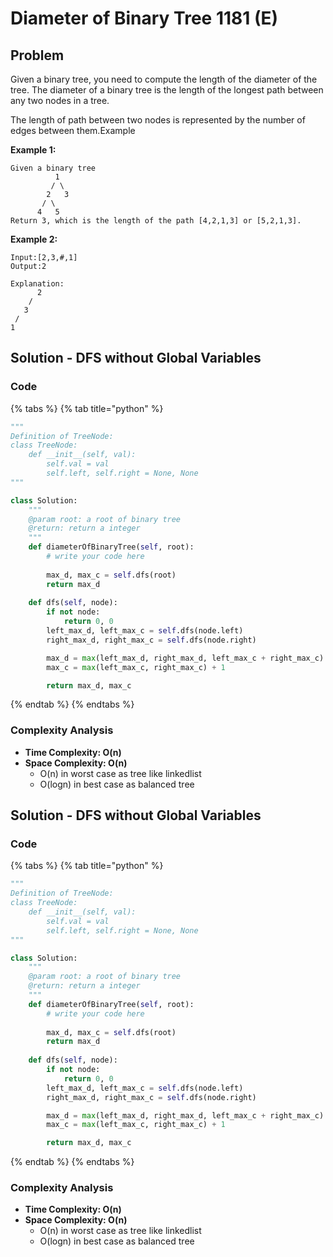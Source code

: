 # Diameter of Binary Tree 1181 \(E\)

## Problem

Given a binary tree, you need to compute the length of the diameter of the tree. The diameter of a binary tree is the length of the longest path between any two nodes in a tree.

The length of path between two nodes is represented by the number of edges between them.Example

**Example 1:**

```text
Given a binary tree 
          1
         / \
        2   3
       / \     
      4   5    
Return 3, which is the length of the path [4,2,1,3] or [5,2,1,3].
```

**Example 2:**

```text
Input:[2,3,#,1]
Output:2

Explanation:
      2
    /
   3
 /
1
```

## Solution - DFS without Global Variables

### Code

{% tabs %}
{% tab title="python" %}
```python
"""
Definition of TreeNode:
class TreeNode:
    def __init__(self, val):
        self.val = val
        self.left, self.right = None, None
"""

class Solution:
    """
    @param root: a root of binary tree
    @return: return a integer
    """
    def diameterOfBinaryTree(self, root):
        # write your code here
        
        max_d, max_c = self.dfs(root)
        return max_d
    
    def dfs(self, node):
        if not node:
            return 0, 0
        left_max_d, left_max_c = self.dfs(node.left)
        right_max_d, right_max_c = self.dfs(node.right)

        max_d = max(left_max_d, right_max_d, left_max_c + right_max_c)
        max_c = max(left_max_c, right_max_c) + 1

        return max_d, max_c
```
{% endtab %}
{% endtabs %}

### Complexity Analysis

* **Time Complexity: O\(n\)**
* **Space Complexity: O\(n\)**
  * O\(n\) in worst case as tree like linkedlist
  * O\(logn\) in best case as balanced tree

## Solution - DFS without Global Variables

### Code

{% tabs %}
{% tab title="python" %}
```python
"""
Definition of TreeNode:
class TreeNode:
    def __init__(self, val):
        self.val = val
        self.left, self.right = None, None
"""

class Solution:
    """
    @param root: a root of binary tree
    @return: return a integer
    """
    def diameterOfBinaryTree(self, root):
        # write your code here
        
        max_d, max_c = self.dfs(root)
        return max_d
    
    def dfs(self, node):
        if not node:
            return 0, 0
        left_max_d, left_max_c = self.dfs(node.left)
        right_max_d, right_max_c = self.dfs(node.right)

        max_d = max(left_max_d, right_max_d, left_max_c + right_max_c)
        max_c = max(left_max_c, right_max_c) + 1

        return max_d, max_c
```
{% endtab %}
{% endtabs %}

### Complexity Analysis

* **Time Complexity: O\(n\)**
* **Space Complexity: O\(n\)**
  * O\(n\) in worst case as tree like linkedlist
  * O\(logn\) in best case as balanced tree

